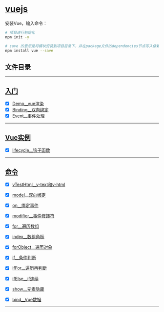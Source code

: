 
# [vuejs](../README.md)

安装Vue，输入命令：

```bash
# 项目进行初始化
npm init -y
```


```bash
# save 的意思是将模块安装到项目目录下，并在package文件的dependencies节点写入依赖
npm install vue --save
```


## 文件目录 


------------------

## [入门](src/main/webapp/com/cpucode/first)

- [x] [Demo__vue渲染](src/main/webapp/com/cpucode/first/Demo.html)
- [x] [Binding__双向绑定](src/main/webapp/com/cpucode/first/Binding.html)
- [x] [Event__事件处理](src/main/webapp/com/cpucode/first/Event.html)

-----------------

## [Vue实例](src/main/webapp/com/cpucode/lifecycle)

- [x] [lifecycle__钩子函数](src/main/webapp/com/cpucode/lifecycle/lifecycle.html)

-----------------

## [命令](src/main/webapp/com/cpucode/command)

- [x] [vTestHtml__v-text和v-html](src/main/webapp/com/cpucode/command/vTestHtml.html)
- [x] [model__双向绑定](src/main/webapp/com/cpucode/command/model.html)
- [x] [on__绑定事件](src/main/webapp/com/cpucode/command/on.html)
- [x] [modifier__事件修饰符](src/main/webapp/com/cpucode/command/modifier.html)
- [x] [for__遍历数组](src/main/webapp/com/cpucode/command/for.html)
- [x] [index__数组角标](src/main/webapp/com/cpucode/command/index.html)
- [x] [forObject__遍历对象](src/main/webapp/com/cpucode/command/forObject.html)
- [x] [if__条件判断](src/main/webapp/com/cpucode/command/if.html)
- [x] [ifFor__遍历再判断](src/main/webapp/com/cpucode/command/ifFor.html)
- [x] [ifElse__if连续](src/main/webapp/com/cpucode/command/ifElse.html)
- [x] [show__元素隐藏](src/main/webapp/com/cpucode/command/show.html)
- [x] [bind__Vue数据](src/main/webapp/com/cpucode/command/bind.html)



----------------


